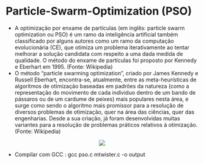 # Particle-Swarm-Optimization (PSO)
- A optimização por enxame de partículas (em inglês: particle swarm optimization ou PSO) é um ramo da inteligência artificial também classificado por alguns autores como um ramo da computação evolucionária (CE), que otimiza um problema iterativamente ao tentar melhorar a solução candidata com respeito a uma dada medida de qualidade. O método do enxame de partículas foi proposto por Kennedy e Eberhart em 1995. (Fonte: Wikipedia)
- O método “particle swarming optimization”, criado por James Kennedy e Russell Eberhart, encontra-se, atualmente, entre as meta-heurísticas de algoritmos de otimização baseadas em padrões da natureza (como a representação do movimento de cada individuo dentro de um bando de pássaros ou de um cardume de peixes) mais populares nesta área, e surge como sendo o algoritmo mais promissor para a resolução de diversos problemas de otimização, quer na área das ciências, quer das engenharias. Desde a sua criação, já foram desenvolvidas muitas variantes para a resolução de problemas práticos relativos à otimização.(Fonte: Wikipedia)

<div>
  <p align="center">
   <img src=https://miro.medium.com/max/700/1*JQlQbx7gQOj2yWggID0xPg.gif>
  </p>
</div>

- Compilar com GCC : gcc pso.c mtwister.c -o output
